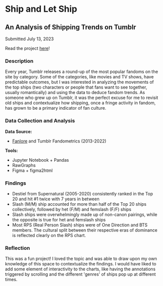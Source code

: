 # Ship and Let Ship
## An Analysis of Shipping Trends on Tumblr
Submitted July 13, 2023

Read the project <a href="https://retrospatial.github.io/tumblr-fandometrics/">here</a>!


### Description
Every year, Tumblr releases a round-up of the most popular fandoms on the site by category. Some of the categories, like movies and TV shows, have predictable outcomes, but I was interested in analyzing the movements of the top ships (two characters or people that fans want to see together, usually romantically) and using the data to deduce fandom trends. As someone who grew up on Tumblr, it was the perfect excuse for me to revisit old ships and contextualize how shipping, once a fringe activity in fandom, has grown to be a primary indicator of fan culture. 

### Data Collection and Analysis
<b>Data Source:</b>
<ul>
<li><a href="https://fanlore.org/wiki/Tumblr_Fandometrics">Fanlore</a> and Tumblr Fandometrics (2013-2022) </li>
</ul>

<b>Tools:</b>
<ul>
<li>Jupyter Notebook + Pandas</li>
<li>RawGraphs</li>
<li>Figma + figma2html</li>
</ul>

### Findings
<ul>
<li>Destiel from Supernatural (2005-2020) consistently ranked in the Top 20 and hit #1 twice with 7 years in between </li>
<li>Slash (M/M) ship accounted for more than half of the Top 20 ships collectively, followed by het (F/M) and femslash (F/F) ships</li>
<li>Slash ships were overwhelmingly made up of non-canon pairings, while the opposite is true for het and femslash ships</li>
<li>Most RPS (Real Person Slash) ships were of One Direction and BTS members. The cultural split between their respective eras of dominance is reflected clearly on the RPS chart.</li>
</ul>

### Reflection
This was a fun project! I loved the topic and was able to draw upon my own knowledge of this space to contextualize the findings. I would have liked to add some element of interactivity to the charts, like having the annotations triggered by scrolling and the different 'genres' of ships pop up at different times. 
